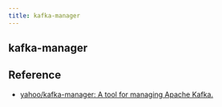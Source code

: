 ```yaml
---
title: kafka-manager
---
```


## kafka-manager


## Reference
* [yahoo/kafka-manager: A tool for managing Apache Kafka.](https://github.com/yahoo/kafka-manager)
